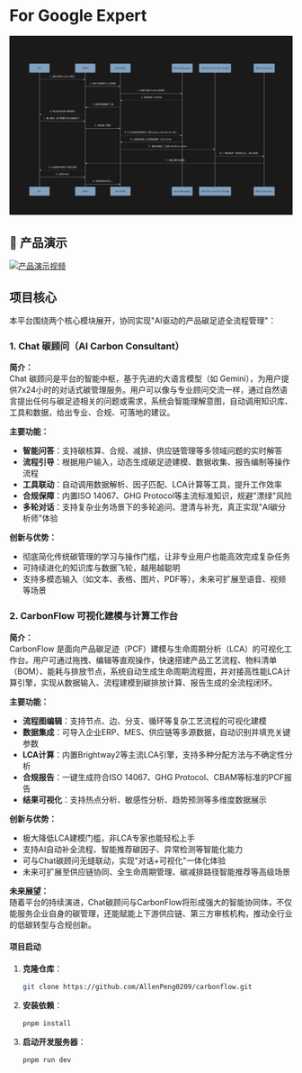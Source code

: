 # For Google Expert

![Gemma调用模型完整流程图](./public/images/gemini.png)

## 🎥 产品演示

[![产品演示视频](https://img.youtube.com/vi/KJUgoyjiSbM/maxresdefault.jpg)](https://www.youtube.com/watch?v=KJUgoyjiSbM&ab_channel=%E5%BD%AD%E5%BD%A5%E7%B6%B8)


## 项目核心

本平台围绕两个核心模块展开，协同实现"AI驱动的产品碳足迹全流程管理"：

### 1. Chat 碳顾问（AI Carbon Consultant）

**简介：**  
Chat 碳顾问是平台的智能中枢，基于先进的大语言模型（如 Gemini），为用户提供7x24小时的对话式碳管理服务。用户可以像与专业顾问交流一样，通过自然语言提出任何与碳足迹相关的问题或需求，系统会智能理解意图，自动调用知识库、工具和数据，给出专业、合规、可落地的建议。

**主要功能：**
- **智能问答**：支持碳核算、合规、减排、供应链管理等多领域问题的实时解答
- **流程引导**：根据用户输入，动态生成碳足迹建模、数据收集、报告编制等操作流程
- **工具联动**：自动调用数据解析、因子匹配、LCA计算等工具，提升工作效率
- **合规保障**：内置ISO 14067、GHG Protocol等主流标准知识，规避"漂绿"风险
- **多轮对话**：支持复杂业务场景下的多轮追问、澄清与补充，真正实现"AI碳分析师"体验

**创新与优势：**
- 彻底简化传统碳管理的学习与操作门槛，让非专业用户也能高效完成复杂任务
- 可持续进化的知识库与数据飞轮，越用越聪明
- 支持多模态输入（如文本、表格、图片、PDF等），未来可扩展至语音、视频等场景

### 2. CarbonFlow 可视化建模与计算工作台

**简介：**  
CarbonFlow 是面向产品碳足迹（PCF）建模与生命周期分析（LCA）的可视化工作台。用户可通过拖拽、编辑等直观操作，快速搭建产品工艺流程、物料清单（BOM）、能耗与排放节点，系统自动生成生命周期流程图，并对接高性能LCA计算引擎，实现从数据输入、流程建模到碳排放计算、报告生成的全流程闭环。

**主要功能：**
- **流程图编辑**：支持节点、边、分支、循环等复杂工艺流程的可视化建模
- **数据集成**：可导入企业ERP、MES、供应链等多源数据，自动识别并填充关键参数
- **LCA计算**：内置Brightway2等主流LCA引擎，支持多种分配方法与不确定性分析
- **合规报告**：一键生成符合ISO 14067、GHG Protocol、CBAM等标准的PCF报告
- **结果可视化**：支持热点分析、敏感性分析、趋势预测等多维度数据展示

**创新与优势：**
- 极大降低LCA建模门槛，非LCA专家也能轻松上手
- 支持AI自动补全流程、智能推荐碳因子、异常检测等智能化能力
- 可与Chat碳顾问无缝联动，实现"对话+可视化"一体化体验
- 未来可扩展至供应链协同、全生命周期管理、碳减排路径智能推荐等高级场景

**未来展望：**  
随着平台的持续演进，Chat碳顾问与CarbonFlow将形成强大的智能协同体，不仅能服务企业自身的碳管理，还能赋能上下游供应链、第三方审核机构，推动全行业的低碳转型与合规创新。






#### 项目启动

1. **克隆仓库**：

   ```bash
   git clone https://github.com/AllenPeng0209/carbonflow.git
   ```

2. **安装依赖**：

   ```bash
   pnpm install
   ```

3. **启动开发服务器**：
   ```bash
   pnpm run dev
   ```


